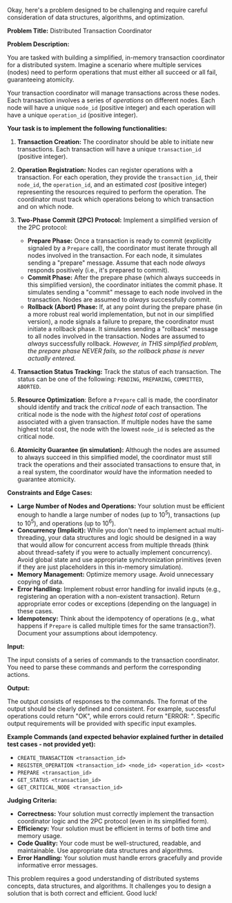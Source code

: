 Okay, here's a problem designed to be challenging and require careful consideration of data structures, algorithms, and optimization.

**Problem Title:** Distributed Transaction Coordinator

**Problem Description:**

You are tasked with building a simplified, in-memory transaction coordinator for a distributed system.  Imagine a scenario where multiple services (nodes) need to perform operations that must either all succeed or all fail, guaranteeing atomicity.

Your transaction coordinator will manage transactions across these nodes.  Each transaction involves a series of *operations* on different nodes. Each node will have a unique `node_id` (positive integer) and each operation will have a unique `operation_id` (positive integer).

**Your task is to implement the following functionalities:**

1.  **Transaction Creation:**  The coordinator should be able to initiate new transactions. Each transaction will have a unique `transaction_id` (positive integer).

2.  **Operation Registration:** Nodes can register operations with a transaction.  For each operation, they provide the `transaction_id`, their `node_id`, the `operation_id`, and an estimated *cost* (positive integer) representing the resources required to perform the operation.  The coordinator must track which operations belong to which transaction and on which node.

3.  **Two-Phase Commit (2PC) Protocol:** Implement a simplified version of the 2PC protocol:

    *   **Prepare Phase:** Once a transaction is ready to commit (explicitly signaled by a `Prepare` call), the coordinator must iterate through all nodes involved in the transaction.  For each node, it simulates sending a "prepare" message.  Assume that each node *always* responds positively (i.e., it's prepared to commit).
    *   **Commit Phase:** After the prepare phase (which always succeeds in this simplified version), the coordinator initiates the commit phase.  It simulates sending a "commit" message to each node involved in the transaction.  Nodes are assumed to *always* successfully commit.
    *   **Rollback (Abort) Phase:** If, at any point during the prepare phase (in a more robust real world implementation, but not in our simplified version), a node signals a failure to prepare, the coordinator must initiate a rollback phase.  It simulates sending a "rollback" message to all nodes involved in the transaction. Nodes are assumed to *always* successfully rollback. *However, in THIS simplified problem, the prepare phase NEVER fails, so the rollback phase is never actually entered.*

4.  **Transaction Status Tracking:** Track the status of each transaction. The status can be one of the following: `PENDING`, `PREPARING`, `COMMITTED`, `ABORTED`.

5.  **Resource Optimization**:  Before a `Prepare` call is made, the coordinator should identify and track the *critical node* of each transaction. The critical node is the node with the *highest total cost* of operations associated with a given transaction.  If multiple nodes have the same highest total cost, the node with the lowest `node_id` is selected as the critical node.

6.  **Atomicity Guarantee (in simulation):**  Although the nodes are assumed to always succeed in this simplified model, the coordinator must still track the operations and their associated transactions to ensure that, in a real system, the coordinator *would* have the information needed to guarantee atomicity.

**Constraints and Edge Cases:**

*   **Large Number of Nodes and Operations:** Your solution must be efficient enough to handle a large number of nodes (up to 10<sup>5</sup>), transactions (up to 10<sup>5</sup>), and operations (up to 10<sup>6</sup>).
*   **Concurrency (Implicit):**  While you don't need to implement actual multi-threading, your data structures and logic should be designed in a way that would allow for concurrent access from multiple threads (think about thread-safety if you were to actually implement concurrency).  Avoid global state and use appropriate synchronization primitives (even if they are just placeholders in this in-memory simulation).
*   **Memory Management:** Optimize memory usage.  Avoid unnecessary copying of data.
*   **Error Handling:**  Implement robust error handling for invalid inputs (e.g., registering an operation with a non-existent transaction).  Return appropriate error codes or exceptions (depending on the language) in these cases.
*   **Idempotency:**  Think about the idempotency of operations (e.g., what happens if `Prepare` is called multiple times for the same transaction?).  Document your assumptions about idempotency.

**Input:**

The input consists of a series of commands to the transaction coordinator.  You need to parse these commands and perform the corresponding actions.

**Output:**

The output consists of responses to the commands.  The format of the output should be clearly defined and consistent.  For example, successful operations could return "OK", while errors could return "ERROR: ".  Specific output requirements will be provided with specific input examples.

**Example Commands (and expected behavior explained further in detailed test cases - not provided yet):**

*   `CREATE_TRANSACTION <transaction_id>`
*   `REGISTER_OPERATION <transaction_id> <node_id> <operation_id> <cost>`
*   `PREPARE <transaction_id>`
*   `GET_STATUS <transaction_id>`
*   `GET_CRITICAL_NODE <transaction_id>`

**Judging Criteria:**

*   **Correctness:**  Your solution must correctly implement the transaction coordinator logic and the 2PC protocol (even in its simplified form).
*   **Efficiency:**  Your solution must be efficient in terms of both time and memory usage.
*   **Code Quality:**  Your code must be well-structured, readable, and maintainable.  Use appropriate data structures and algorithms.
*   **Error Handling:**  Your solution must handle errors gracefully and provide informative error messages.

This problem requires a good understanding of distributed systems concepts, data structures, and algorithms. It challenges you to design a solution that is both correct and efficient. Good luck!
